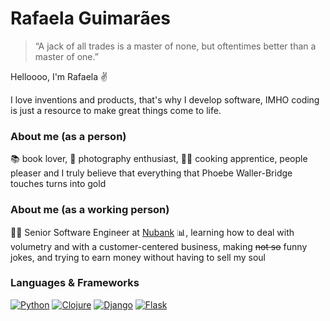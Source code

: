 # Rafaela Guimarães 

> “A jack of all trades is a master of none, but oftentimes better than a master of one.”


Helloooo, I'm Rafaela :v:

I love inventions and products, that's why I develop software, IMHO coding is just a resource to make great things come to life. 

### About me (as a person)
:books: book lover, :camera_flash: photography enthusiast, :woman_cook:	cooking apprentice, people pleaser and I truly believe that everything that Phoebe Waller-Bridge touches turns into gold

### About me (as a working person)
:woman_technologist: Senior Software Engineer at [Nubank](https://nubank.com.br/) :bar_chart:, learning how to deal with volumetry and with a customer-centered business, making <s>not so</s> funny jokes, and trying to earn money without having to sell my soul 


### Languages & Frameworks

[![Python](https://img.shields.io/badge/Python-FFD43B?style=for-the-badge&logo=python&logoColor=darkgreen)](https://www.python.org/)
[![Clojure](https://img.shields.io/badge/Clojure-%23Clojure.svg?style=for-the-badge&logo=Clojure&logoColor=Clojure)](https://clojure.org/)
[![Django](https://img.shields.io/badge/Django-092E20?style=for-the-badge&logo=django&logoColor=white)](https://www.djangoproject.com/)
[![Flask](https://img.shields.io/badge/Flask-000000?style=for-the-badge&logo=flask&logoColor=white)](https://flask.palletsprojects.com/en/2.0.x/)
